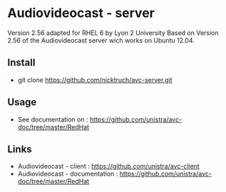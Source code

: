 # Audiovideocast - server

Version 2.56 adapted for RHEL 6 by Lyon 2 University
Based on Version 2.56 of the Audiovideocast server wich works on Ubuntu 12.04.

## Install

* git clone https://github.com/nicktruch/avc-server.git

## Usage

* See documentation on : https://github.com/unistra/avc-doc/tree/master/RedHat

## Links

* Audiovideocast - client : https://github.com/unistra/avc-client
* Audiovideocast - documentation : https://github.com/unistra/avc-doc/tree/master/RedHat
